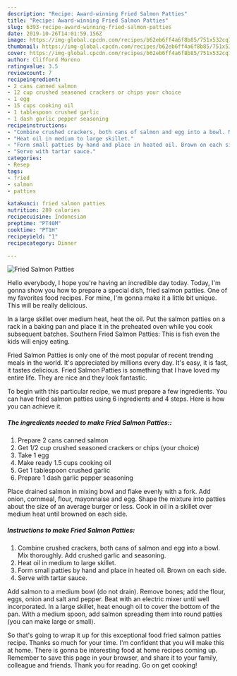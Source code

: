 ```yaml
---
description: "Recipe: Award-winning Fried Salmon Patties"
title: "Recipe: Award-winning Fried Salmon Patties"
slug: 6393-recipe-award-winning-fried-salmon-patties
date: 2019-10-26T14:01:59.156Z
image: https://img-global.cpcdn.com/recipes/b62eb6ff4a6f8b85/751x532cq70/fried-salmon-patties-recipe-main-photo.jpg
thumbnail: https://img-global.cpcdn.com/recipes/b62eb6ff4a6f8b85/751x532cq70/fried-salmon-patties-recipe-main-photo.jpg
cover: https://img-global.cpcdn.com/recipes/b62eb6ff4a6f8b85/751x532cq70/fried-salmon-patties-recipe-main-photo.jpg
author: Clifford Moreno
ratingvalue: 3.5
reviewcount: 7
recipeingredient:
- 2 cans canned salmon
- 12 cup crushed seasoned crackers or chips your choice
- 1 egg
- 15 cups cooking oil
- 1 tablespoon crushed garlic
- 1 dash garlic pepper seasoning
recipeinstructions:
- "Combine crushed crackers, both cans of salmon and egg into a bowl. Mix thoroughly. Add crushed garlic and seasoning."
- "Heat oil in medium to large skillet."
- "Form small patties by hand and place in heated oil. Brown on each side."
- "Serve with tartar sauce."
categories:
- Resep
tags:
- fried
- salmon
- patties

katakunci: fried salmon patties
nutrition: 289 calories
recipecuisine: Indonesian
preptime: "PT40M"
cooktime: "PT1H"
recipeyield: "1"
recipecategory: Dinner

---
```



![Fried Salmon Patties](https://img-global.cpcdn.com/recipes/b62eb6ff4a6f8b85/751x532cq70/fried-salmon-patties-recipe-main-photo.jpg)

Hello everybody, I hope you're having an incredible day today. Today, I'm gonna show you how to prepare a special dish, fried salmon patties. One of my favorites food recipes. For mine, I'm gonna make it a little bit unique. This will be really delicious.

In a large skillet over medium heat, heat the oil. Put the salmon patties on a rack in a baking pan and place it in the preheated oven while you cook subsequent batches. Southern Fried Salmon Patties: This is fish even the kids will enjoy eating.

Fried Salmon Patties is only one of the most popular of recent trending meals in the world. It's appreciated by millions every day. It's easy, it is fast, it tastes delicious. Fried Salmon Patties is something that I have loved my entire life. They are nice and they look fantastic.


To begin with this particular recipe, we must prepare a few ingredients. You can have fried salmon patties using 6 ingredients and 4 steps. Here is how you can achieve it.

##### The ingredients needed to make Fried Salmon Patties::

1. Prepare 2 cans canned salmon
1. Get 1/2 cup crushed seasoned crackers or chips (your choice)
1. Take 1 egg
1. Make ready 1.5 cups cooking oil
1. Get 1 tablespoon crushed garlic
1. Prepare 1 dash garlic pepper seasoning


Place drained salmon in mixing bowl and flake evenly with a fork. Add onion, cornmeal, flour, mayonnaise and egg. Shape the mixture into patties about the size of an average burger or less. Cook in oil in a skillet over medium heat until browned on each side. 

##### Instructions to make Fried Salmon Patties:

1. Combine crushed crackers, both cans of salmon and egg into a bowl. Mix thoroughly. Add crushed garlic and seasoning.
1. Heat oil in medium to large skillet.
1. Form small patties by hand and place in heated oil. Brown on each side.
1. Serve with tartar sauce.


Add salmon to a medium bowl (do not drain). Remove bones; add the flour, eggs, onion and salt and pepper. Beat with an electric mixer until well incorporated. In a large skillet, heat enough oil to cover the bottom of the pan. With a medium spoon, add salmon spreading them into round patties (you can make large or small). 

So that's going to wrap it up for this exceptional food fried salmon patties recipe. Thanks so much for your time. I'm confident that you will make this at home. There is gonna be interesting food at home recipes coming up. Remember to save this page in your browser, and share it to your family, colleague and friends. Thank you for reading. Go on get cooking!
